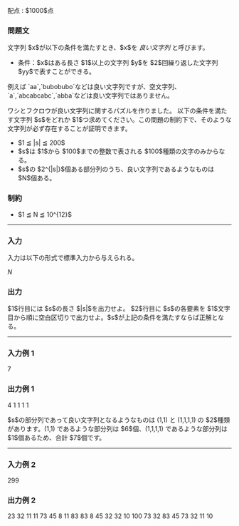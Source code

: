 
<div>

<span>

<span>

<p>
配点 : $1000$点
</p>

<div>

<section>

### **問題文**

<p>
文字列 $x$が以下の条件を満たすとき、$x$を 
<em>
良い文字列
</em>
と呼びます。
</p>

<ul>

<li>
条件：$x$はある長さ $1$以上の文字列 $y$を $2$回繰り返した文字列 $yy$で表すことができる。
</li>

</ul>

<p>
例えば `aa`,`bubobubo`などは良い文字列ですが、空文字列、`a`,`abcabcabc`,`abba`などは良い文字列ではありません。
</p>

<p>
ワシとフクロウが良い文字列に関するパズルを作りました。
以下の条件を満たす文字列 $s$をどれか $1$つ求めてください。この問題の制約下で、そのような文字列が必ず存在することが証明できます。
</p>

<ul>

<li>
$1 ≦ |s| ≦ 200$
</li>

<li>
$s$は $1$から $100$までの整数で表される $100$種類の文字のみからなる。
</li>

<li>
$s$の $2^{|s|}$個ある部分列のうち、良い文字列であるようなものは $N$個ある。
</li>

</ul>

</section>

</div>

<div>

<section>

### **制約**

<ul>

<li>
$1 ≦ N ≦ 10^{12}$
</li>

</ul>

</section>

</div>

---

<div>

<div>

<section>

### **入力**

<p>
入力は以下の形式で標準入力から与えられる。
</p>

<div>

$N$
</div>

</section>

</div>

<div>

<section>

### **出力**

<p>
$1$行目には $s$の長さ $|s|$を出力せよ。
$2$行目に $s$の各要素を $1$文字目から順に空白区切りで出力せよ。$s$が上記の条件を満たすならば正解となる。
</p>

</section>

</div>

</div>

---

<div>

<section>

### **入力例 1**

<div>

7

</div>

</section>

</div>

<div>

<section>

### **出力例 1**

<div>

4
1 1 1 1

</div>

<p>
$s$の部分列であって良い文字列となるようなものは (1,1) と (1,1,1,1) の $2$種類があります。(1,1) であるような部分列は $6$個、(1,1,1,1) であるような部分列は $1$個あるため、合計 $7$個です。
</p>

</section>

</div>

---

<div>

<section>

### **入力例 2**

<div>

299

</div>

</section>

</div>

<div>

<section>

### **出力例 2**

<div>

23
32 11 11 73 45 8 11 83 83 8 45 32 32 10 100 73 32 83 45 73 32 11 10

</div>

</section>

</div>

</span>

</span>

</div>

